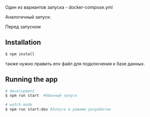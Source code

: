 Один из вариантов запуска - docker-compose.yml  

Аналогичный запуск:

Перед запуском
## Installation

```bash
$ npm install
```
также нужно править env файл для подключения к базе данных.

## Running the app

```bash
# development
$ npm run start  #Обычный запуск

# watch mode
$ npm run start:dev #Запуск в режиме разработки

